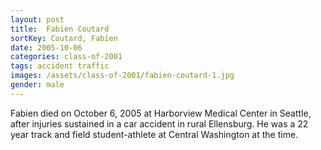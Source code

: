 ```yaml
---
layout: post
title:  Fabien Coutard
sortKey: Coutard, Fabien
date: 2005-10-06
categories: class-of-2001
tags: accident traffic
images: /assets/class-of-2001/fabien-coutard-1.jpg
gender: male
---
```

Fabien died on October 6, 2005 at Harborview Medical Center in Seattle, after injuries sustained in a car accident in rural Ellensburg. He was a 22 year track and field student-athlete at Central Washington at the time.

